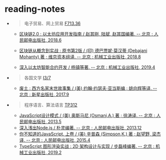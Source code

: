 # reading-notes

- > 电子贸易、网上贸易 [F713.36][F713.3]

    - [区块链2.0 : 以太坊应用开发指南 / 赵其刚, 陆斌, 赵其国编著. -- 北京 : 人民邮电出版社, 2018.6](./F713/2018095142/)

    - [区块链从概念到实战 : 原书第2版 / (印) 德巴贾妮·莫汉蒂 (Debajani Mohanty) 著 ; 维京资本组译. -- 北京 : 机械工业出版社, 2018.8](./F713/2018184395/)

    - [深入以太坊智能合约开发 / 杨镇等著. -- 北京 : 机械工业出版社, 2019.4](./F713/2019055852/)

- > 各国文学 [I3/7][I]

    - [废土 : 西方名家末世故事集 / (美) 约翰·约瑟夫·亚当斯编 ; 姚向辉等译. -- 北京 : 新星出版社, 2017.9](./I712/2017208893/)

- > 程序语言、算法语言 [TP312][TP31]

    - [JavaScript设计模式 / (美) 奥斯马尼 (Osmani,A.) 著 ; 徐涛译. -- 北京 : 人民邮电出版社, 2013.5 ](./TP312/2013063408/)
    - [深入浅出Node.js / 朴灵编著. -- 北京 : 人民邮电出版社, 2013.12](./TP312/2013258737/)
    - [你不知道的JavaScript. 上卷 / (美) 辛普森 (Simpson,K.) 著 ; 赵望野, 梁杰译. -- 北京 : 人民邮电出版社, 2015.4](./TP312/2015033934/)
    - [TypeScript 图形渲染实战 : 2D 架构设计与实现 / 步磊峰编著. -- 北京 : 机械工业出版社, 2019.2](./TP312/2019025527/)

[F713.3]: <http://www.clcindex.com/category/F713.3/>
[I]: <http://www.clcindex.com/category/I/>
[TP31]: <http://www.clcindex.com/category/TP31/>
